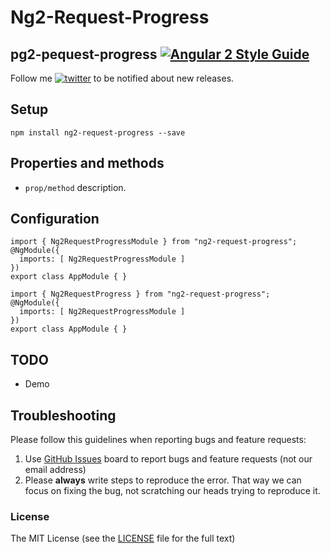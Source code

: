 # Ng2-Request-Progress

## pg2-pequest-progress [![Angular 2 Style Guide](https://mgechev.github.io/angular2-style-guide/images/badge.svg)](https://github.com/mgechev/angular2-style-guide)

Follow me [![twitter](https://img.shields.io/twitter/follow/babarxm.svg?style=social&label=%20babarxm)](https://twitter.com/babarxm) to be notified about new releases.

## Setup
`npm install ng2-request-progress --save`

## Properties and methods
  - `prop/method` description.

## Configuration
    import { Ng2RequestProgressModule } from "ng2-request-progress";
    @NgModule({
      imports: [ Ng2RequestProgressModule ]
    })
    export class AppModule { }

    import { Ng2RequestProgress } from "ng2-request-progress";
    @NgModule({
      imports: [ Ng2RequestProgressModule ]
    })
    export class AppModule { }

## TODO
  - Demo 

## Troubleshooting

Please follow this guidelines when reporting bugs and feature requests:

1. Use [GitHub Issues](https://github.com/babarxm/ng2-request-progress/issues) board to report bugs and feature requests (not our email address)
2. Please **always** write steps to reproduce the error. That way we can focus on fixing the bug, not scratching our heads trying to reproduce it.


### License

The MIT License (see the [LICENSE](https://github.com/babarxm/ng2-request-progress/blob/master/LICENSE) file for the full text)